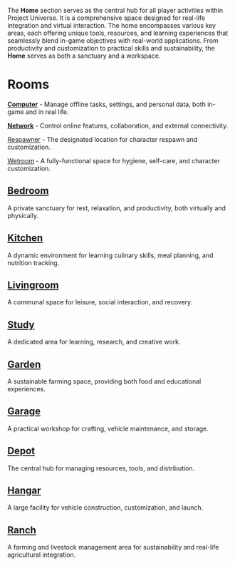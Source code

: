 The **Home** section serves as the central hub for all player activities within Project Universe. It is a comprehensive space designed for real-life integration and virtual interaction. The home encompasses various key areas, each offering unique tools, resources, and learning experiences that seamlessly blend in-game objectives with real-world applications. From productivity and customization to practical skills and sustainability, the **Home** serves as both a sanctuary and a workspace.

# Rooms

**[Computer](1-Computer.md)** - Manage offline tasks, settings, and personal data, both in-game and in real life.

**[Network](1-Network.md)** - Control online features, collaboration, and external connectivity.

[Respawner](2-Respawner.md) - The designated location for character respawn and customization.

[Wetroom](3-Wetroom.md) - A fully-functional space for hygiene, self-care, and character customization.

## [Bedroom](5-Bedroom.md)

A private sanctuary for rest, relaxation, and productivity, both virtually and physically.

## [Kitchen](8-Kitchen.md)

A dynamic environment for learning culinary skills, meal planning, and nutrition tracking.

## [Livingroom](13-Livingroom.md)

A communal space for leisure, social interaction, and recovery.

## [Study](21-Study.md)

A dedicated area for learning, research, and creative work.

## [Garden](34-Garden.md)

A sustainable farming space, providing both food and educational experiences.

## [Garage](55-Garage.md)

A practical workshop for crafting, vehicle maintenance, and storage.

## [Depot](89-Depot.md)

The central hub for managing resources, tools, and distribution.

## [Hangar](144-Hangar.md)

A large facility for vehicle construction, customization, and launch.

## [Ranch](233-Ranch.md)

A farming and livestock management area for sustainability and real-life agricultural integration.